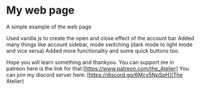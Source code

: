 # My web page
 A simple example of the web page 
 
 Used vanilla js to create the open and close effect of the account bar
 Added many things like account sidebar, mode switching (dark mode to light mode and vice versa)
 Added more functionality and some quick buttons too.
 
 Hope you will learn something and thankyou.
 You can support me in patreon here is the link for that:[https://www.patreon.com/the_Atelier]
 You can join my discord server here: [https://discord.gg/6Mcy5NpSpH](The Atelier)
